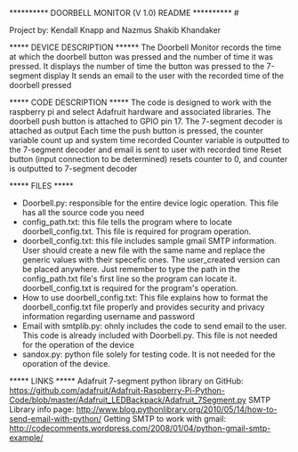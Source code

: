********** DOORBELL MONITOR (V 1.0) README ********** #

Project by: Kendall Knapp and Nazmus Shakib Khandaker

***** DEVICE DESCRIPTION ******
The Doorbell Monitor records the time at which the doorbell button was pressed and the number of time it was pressed.
It displays the number of time the button was pressed to the 7-segment display
It sends an email to the user with the recorded time of the doorbell pressed

***** CODE DESCRIPTION *****
The code is designed to work with the raspberry pi and select Adafruit hardware and associated libraries.
The doorbell push button is attached to GPIO pin 17. The 7-segment decoder is attached as output
Each time the push button is pressed, the counter variable count up and system time recorded
Counter variable is outputted to the 7-segment decoder and email is sent to user with recorded time
Reset button (input connection to be determined) resets counter to 0, and counter is outputted to 7-segment decoder

***** FILES *****
* Doorbell.py: responsible for the entire device logic operation. This file has all the source code you need
* config_path.txt: this file tells the program where to locate doorbell_config.txt. This file is required for program operation.
* doorbell_config.txt: this file includes sample gmail SMTP information. User should create a new file with the same name and replace the generic values with their specefic ones. The user_created version can be placed anywhere. Just remember to type the path in the config_path.txt file's first line so the program can locate it. doorbell_config.txt is required for the program's operation.
* How to use doorbell_config.txt: This file explains how to format the doorbell_config.txt file properly and provides security and privacy information regarding username and password
* Email with smtplib.py: ohnly includes the code to send email to the user. This code is already included with Doorbell.py. This file is not needed for the operation of the device
* sandox.py: python file solely for testing code. It is not needed for the oporation of the device.

***** LINKS *****
Adafruit 7-segment python library on GitHub: https://github.com/adafruit/Adafruit-Raspberry-Pi-Python-Code/blob/master/Adafruit_LEDBackpack/Adafruit_7Segment.py
SMTP Library info page: http://www.blog.pythonlibrary.org/2010/05/14/how-to-send-email-with-python/
Getting SMTP to work with gmail: http://codecomments.wordpress.com/2008/01/04/python-gmail-smtp-example/
